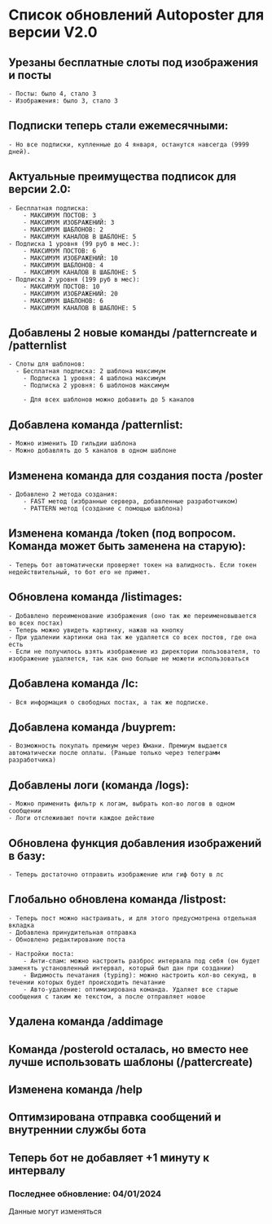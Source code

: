 # Список обновлений Autoposter для версии V2.0

## Урезаны бесплатные слоты под изображения и посты
	- Посты: было 4, стало 3
	- Изображения: было 3, стало 3
	
## Подписки теперь стали ежемесячными:
	- Но все подписки, купленные до 4 января, останутся навсегда (9999 дней).	
	
## Актуальные преимущества подписок для версии 2.0:
	- Бесплатная подписка:
		- МАКСИМУМ ПОСТОВ: 3
		- МАКСИМУМ ИЗОБРАЖЕНИЙ: 3
		- МАКСИМУМ ШАБЛОНОВ: 2
		- МАКСИМУМ КАНАЛОВ В ШАБЛОНЕ: 5
	- Подписка 1 уровня (99 руб в мес.):
		- МАКСИМУМ ПОСТОВ: 6
		- МАКСИМУМ ИЗОБРАЖЕНИЙ: 10
		- МАКСИМУМ ШАБЛОНОВ: 4
		- МАКСИМУМ КАНАЛОВ В ШАБЛОНЕ: 5
	- Подписка 2 уровня (199 руб в мес):
		- МАКСИМУМ ПОСТОВ: 10
		- МАКСИМУМ ИЗОБРАЖЕНИЙ: 20
		- МАКСИМУМ ШАБЛОНОВ: 6
		- МАКСИМУМ КАНАЛОВ В ШАБЛОНЕ: 5

## Добавлены 2 новые команды /patterncreate и /patternlist
	- Слоты для шаблонов:
	  - Бесплатная подписка: 2 шаблона максимум
		- Подписка 1 уровня: 4 шаблона максимум
		- Подписка 2 уровня: 6 шаблонов максимум
		
		- Для всех шаблонов можно добавить до 5 каналов
		
		
## Добавлена команда /patternlist:
	- Можно изменить ID гильдии шаблона
	- Можно добавлять до 5 каналов в одном шаблоне
	
	
## Изменена команда для создания поста /poster
	- Добавлено 2 метода создания:
		- FAST метод (избранные сервера, добавленные разработчиком)
		- PATTERN метод (создание с помощью шаблона)
		
		
## Изменена команда /token (под вопросом. Команда может быть заменена на старую):
	- Теперь бот автоматически проверяет токен на валидность. Если токен недействительный, то бот его не примет.
	
	
## Обновлена команда /listimages:
	- Добавлено переименование изображения (оно так же переименовывается во всех постах)
	- Теперь можно увидеть картинку, нажав на кнопку
	- При удалении картинки она так же удаляется со всех постов, где она есть
	- Если не получилось взять изображение из директории пользователя, то изображение удаляется, так как оно больше не можети использоваться
	
## Добавлена команда /lc:
	- Вся информация о свободных постах, а так же подписке.
	
	
## Добавлена команда /buyprem:
	- Возможность покупать премиум через Юмани. Премиум выдается автоматически после оплаты. (Раньше только через телеграмм разработчика)
	
	
## Добавлены логи (команда /logs):
	- Можно применить фильтр к логам, выбрать кол-во логов в одном сообщении
	- Логи отслеживают почти каждое действие
	
	
## Обновлена функция добавления изображений в базу:
	- Теперь достаточно отправить изображение или гиф боту в лс
	
	
## Глобально обновлена команда /listpost:
	- Теперь пост можно настраивать, и для этого предусмотрена отдельная вкладка
	- Добавлена принудительная отправка
	- Обновлено редактирование поста
	
	- Настройки поста:
		- Анти-спам: можно настроить разброс интервала под себя (он будет заменять установленный интервал, который был дан при создании)
		- Видимость печатания (typing): можно настроить кол-во секунд, в течении которых будет происходить печатание
		- Авто-удаление: оптимизирована команда. Удаляет все старые сообщения с таким же текстом, а после отправляет новое
	
	
## Удалена команда /addimage


## Команда /posterold осталась, но вместо нее лучше использовать шаблоны (/pattercreate)


## Изменена команда /help


## Оптимзирована отправка сообщений и внутреннии службы бота


## Теперь бот не добавляет +1 минуту к интервалу

### Последнее обновление: 04/01/2024
Данные могут изменяться
  
